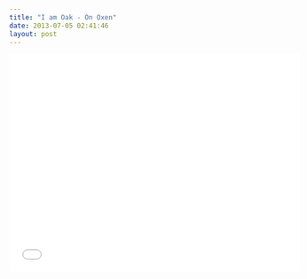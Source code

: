 ```yaml
---
title: "I am Oak - On Oxen"
date: 2013-07-05 02:41:46
layout: post
---
```


<p><iframe frameborder="0" height="393" src="//www.youtube.com/embed/wyxbAnqFA0s" width="524"></iframe></p>
